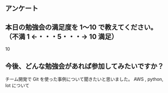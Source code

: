 ## アンケート

## 本日の勉強会の満足度を 1〜10 で教えてください。（不満 1 ←・・・5・・・→ 10 満足）

10

## 今後、どんな勉強会があれば参加してみたいですか？

チーム開発で Git を使った事例について聞きたいと思いました。
AWS , python, Iot について
